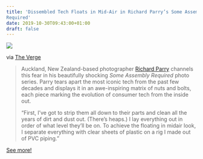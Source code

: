 ```yaml
---
title: 'Dissembled Tech Floats in Mid-Air in Richard Parry’s Some Assembly
Required'
date: 2019-10-30T09:43:00+01:00
draft: false
---
```


![](https://cdn-blog.adafruit.com/uploads/2019/10/Switch.0-480x480.jpg)

via [The Verge](https://www.theverge.com/2019/10/25/20902806/richard-parry-photography-tech-series-disassembly-some-assembly-required)

> Auckland, New Zealand-based photographer [Richard Parry](https://www.instagram.com/_richardparry_/?hl=en) channels this fear in his beautifully shocking _Some Assembly Required_ photo series. Parry tears apart the most iconic tech from the past few decades and displays it in an awe-inspiring matrix of nuts and bolts, each piece marking the evolution of consumer tech from the inside out.
> 
> “First, I’ve got to strip them all down to their parts and clean all the years of dirt and dust out. (There’s heaps.) I lay everything out in order of what level they’ll be on. To achieve the floating in midair look, I separate everything with clear sheets of plastic on a rig I made out of PVC piping.”

[See more!](https://www.theverge.com/2019/10/25/20902806/richard-parry-photography-tech-series-disassembly-some-assembly-required)